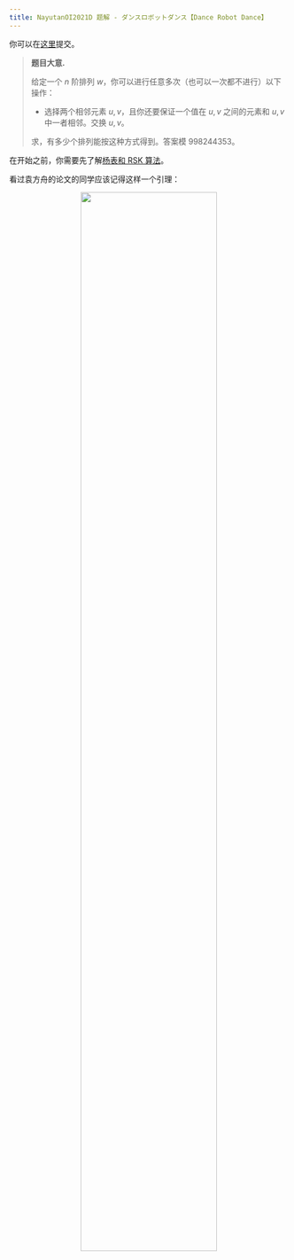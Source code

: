 ```yaml
---
title: NayutanOI2021D 题解 - ダンスロボットダンス【Dance Robot Dance】
---
```


你可以在[这里](https://www.luogu.com.cn/problem/T173880)提交。

> **题目大意.**
>
> 给定一个 $n$ 阶排列 $w$，你可以进行任意多次（也可以一次都不进行）以下操作：
>
> - 选择两个相邻元素 $u,v$，且你还要保证一个值在 $u,v$ 之间的元素和 $u,v$ 中一者相邻。交换 $u,v$。
>
> 求，有多少个排列能按这种方式得到。答案模 $998244353$。

在开始之前，你需要先了解[杨表和 RSK 算法](https://xyix.gitee.io/posts/?&postname=young-tableau)。

看过袁方舟的论文的同学应该记得这样一个引理：

<center><div style="width:100%;margin:0"><img src="https://xyix.gitee.io/images/nytoi-2021-d.png" style="width: 70%" alt=""></div></center>
